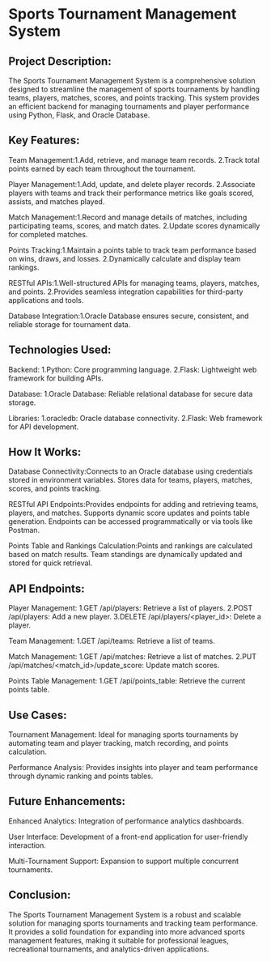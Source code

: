 # Sports Tournament Management System

## Project Description:
The Sports Tournament Management System is a comprehensive solution designed to streamline the management of sports tournaments by handling teams, players, matches, scores, and points tracking. This system provides an efficient backend for managing tournaments and player performance using Python, Flask, and Oracle Database.

## Key Features:
Team Management:1.Add, retrieve, and manage team records. 2.Track total points earned by each team throughout the tournament.

Player Management:1.Add, update, and delete player records. 2.Associate players with teams and track their performance metrics like goals scored, assists, and matches played.

Match Management:1.Record and manage details of matches, including participating teams, scores, and match dates. 2.Update scores dynamically for completed matches.

Points Tracking:1.Maintain a points table to track team performance based on wins, draws, and losses. 2.Dynamically calculate and display team rankings.

RESTful APIs:1.Well-structured APIs for managing teams, players, matches, and points. 2.Provides seamless integration capabilities for third-party applications and tools.

Database Integration:1.Oracle Database ensures secure, consistent, and reliable storage for tournament data.

## Technologies Used:

Backend: 1.Python: Core programming language. 2.Flask: Lightweight web framework for building APIs.

Database: 1.Oracle Database: Reliable relational database for secure data storage.

Libraries: 1.oracledb: Oracle database connectivity. 2.Flask: Web framework for API development.

## How It Works:

Database Connectivity:Connects to an Oracle database using credentials stored in environment variables. Stores data for teams, players, matches, scores, and points tracking.

RESTful API Endpoints:Provides endpoints for adding and retrieving teams, players, and matches. Supports dynamic score updates and points table generation. Endpoints can be accessed programmatically or via tools like Postman.

Points Table and Rankings Calculation:Points and rankings are calculated based on match results. Team standings are dynamically updated and stored for quick retrieval.

## API Endpoints:

Player Management: 1.GET /api/players: Retrieve a list of players. 2.POST /api/players: Add a new player. 3.DELETE /api/players/<player_id>: Delete a player.

Team Management: 1.GET /api/teams: Retrieve a list of teams.

Match Management: 1.GET /api/matches: Retrieve a list of matches. 2.PUT /api/matches/<match_id>/update_score: Update match scores.

Points Table Management: 1.GET /api/points_table: Retrieve the current points table.

## Use Cases:

Tournament Management: Ideal for managing sports tournaments by automating team and player tracking, match recording, and points calculation.

Performance Analysis: Provides insights into player and team performance through dynamic ranking and points tables.

## Future Enhancements:

Enhanced Analytics: Integration of performance analytics dashboards.

User Interface: Development of a front-end application for user-friendly interaction.

Multi-Tournament Support: Expansion to support multiple concurrent tournaments.

## Conclusion:

The Sports Tournament Management System is a robust and scalable solution for managing sports tournaments and tracking team performance. It provides a solid foundation for expanding into more advanced sports management features, making it suitable for professional leagues, recreational tournaments, and analytics-driven applications.
